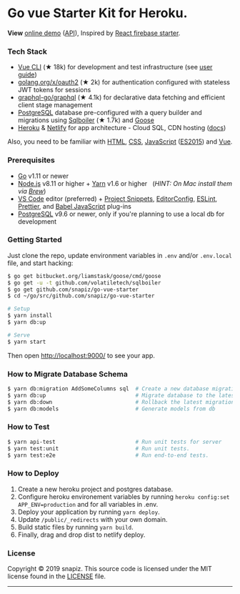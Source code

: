 <h1>
  Go vue Starter Kit for Heroku.
</h1>


<p><strong>View</strong> <a href="https://go-vue-starter.netlify.com">online demo</a> (<a href="https://go-vue-starter.netlify.com/graphql">API</a>), Inspired by <a href="https://github.com/kriasoft/react-firebase-starter">React firebase starter</a>.

### Tech Stack

- [Vue CLI][vsc] (★ 18k) for development and test infrastructure (see [user guide][vscdocs])
- [golang.org/x/oauth2][oauth2] (★ 2k) for authentication configured with stateless JWT tokens for sessions
- [graphql-go/graphql][gqljs] (★ 4.1k) for declarative data fetching and efficient client stage management
- [PostgreSQL][psql] database pre-configured with a query builder and migrations using [Sqlboiler][sboiler] (★ 1.7k) and [Goose][goose]
- [Heroku][heroku] & [Netlify][netlify] for app architecture - Cloud SQL, CDN hosting ([docs][netlifydocs])

Also, you need to be familiar with [HTML][html], [CSS][css], [JavaScript][js] ([ES2015][es2015]) and [Vue](https://vuejs.org/v2/guide/).

### Prerequisites

- [Go][golang] v1.11 or newer
- [Node.js][nodejs] v8.11 or higher + [Yarn][yarn] v1.6 or higher &nbsp; (_HINT: On Mac install
  them via [Brew][brew]_)
- [VS Code][vc] editor (preferred) + [Project Snippets][vcsnippets], [EditorConfig][vceditconfig],
  [ESLint][vceslint], [Prettier][vcprettier], and [Babel JavaScript][vcjs] plug-ins
- [PostgreSQL][postgres] v9.6 or newer, only if you're planning to use a local db for development

### Getting Started

Just clone the repo, update environment variables in `.env` and/or `.env.local` file, and start
hacking:

```bash
$ go get bitbucket.org/liamstask/goose/cmd/goose
$ go get -u -t github.com/volatiletech/sqlboiler
$ go get github.com/snapiz/go-vue-starter
$ cd ~/go/src/github.com/snapiz/go-vue-starter

# Setup
$ yarn install
$ yarn db:up

# Serve
$ yarn start
```

Then open [http://localhost:9000/](http://localhost:9000/) to see your app.<br>

### How to Migrate Database Schema

```bash
$ yarn db:migration AddSomeColumns sql  # Create a new database migration file
$ yarn db:up                            # Migrate database to the latest version
$ yarn db:down                          # Rollback the latest migration
$ yarn db:models                        # Generate models from db
```

### How to Test

```bash
$ yarn api-test                         # Run unit tests for server                          
$ yarn test:unit                        # Run unit tests.  
$ yarn test:e2e                         # Run end-to-end tests.
```

### How to Deploy

1.  Create a new heroku project and postgres database.
2.  Configure heroku environement variables by running `heroku config:set APP_ENV=production` and for all variables in .env.
3.  Deploy your application by running `yarn deploy`.
4.  Update `/public/_redirects` with your own domain.
5.  Build static files by running `yarn build`.
6.  Finally, drag and drop dist to netlify deploy.

### License

Copyright © 2019 snapiz. This source code is licensed under the MIT license found in
the [LICENSE](https://github.com/snapiz/go-vue-starter/LICENSE) file.

---

[vsc]: https://github.com/vuejs/vue-cli
[golang]: https://github.com/golang/go
[govendor]: https://github.com/kardianos/govendor
[vscdocs]: https://cli.vuejs.org/guide/
[psql]: https://www.postgresql.org/
[brew]: https://brew.sh/
[sboiler]: https://github.com/volatiletech/sqlboiler
[goose]: https://bitbucket.org/liamstask/goose
[gqljs]: http://graphql.org/graphql-js/
[oauth2]: https://github.com/golang/oauth2
[heroku]: https://github.com/golang/oauth2
[netlify]: https://www.netlify.com/
[netlifydocs]: https://www.netlify.com/docs/
[html]: https://developer.mozilla.org/en-US/docs/Web/HTML
[css]: https://developer.mozilla.org/en-US/docs/Web/CSS
[js]: https://developer.mozilla.org/en-US/docs/Web/JavaScript
[es2015]: http://babeljs.io/learn-es2015/
[nodejs]: https://nodejs.org/
[yarn]: https://yarnpkg.com/
[vc]: https://code.visualstudio.com/
[vcsnippets]: https://marketplace.visualstudio.com/items?itemName=rebornix.project-snippets
[vceditconfig]: https://marketplace.visualstudio.com/items?itemName=EditorConfig.EditorConfig
[vceslint]: https://marketplace.visualstudio.com/items?itemName=dbaeumer.vscode-eslint
[vcprettier]: https://marketplace.visualstudio.com/items?itemName=esbenp.prettier-vscode
[vcjs]: https://marketplace.visualstudio.com/items?itemName=mgmcdermott.vscode-language-babel
[watchman]: https://github.com/facebook/watchman
[postgres]: https://www.postgresql.org/
